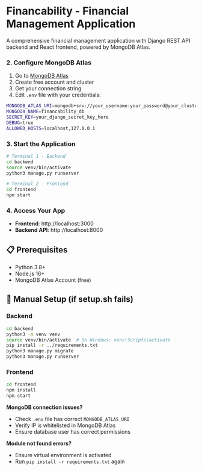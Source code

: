 # Financability - Financial Management Application

A comprehensive financial management application with Django REST API backend and React frontend, powered by MongoDB Atlas.


### 2. Configure MongoDB Atlas
1. Go to [MongoDB Atlas](https://www.mongodb.com/atlas)
2. Create free account and cluster
3. Get your connection string
4. Edit `.env` file with your credentials:
```bash
MONGODB_ATLAS_URI=mongodb+srv://your_username:your_password@your_cluster.mongodb.net/?retryWrites=true&w=majority
MONGODB_NAME=financability_db
SECRET_KEY=your_django_secret_key_here
DEBUG=true
ALLOWED_HOSTS=localhost,127.0.0.1
```

### 3. Start the Application
```bash
# Terminal 1 - Backend
cd backend
source venv/bin/activate
python3 manage.py runserver

# Terminal 2 - Frontend
cd frontend
npm start
```

### 4. Access Your App
- **Frontend**: http://localhost:3000
- **Backend API**: http://localhost:8000

## 📋 Prerequisites

- Python 3.8+
- Node.js 16+
- MongoDB Atlas Account (free)

## 🔧 Manual Setup (if setup.sh fails)

### Backend
```bash
cd backend
python3 -m venv venv
source venv/bin/activate  # On Windows: venv\Scripts\activate
pip install -r ../requirements.txt
python3 manage.py migrate
python3 manage.py runserver
```

### Frontend
```bash
cd frontend
npm install
npm start
```

**MongoDB connection issues?**
- Check `.env` file has correct `MONGODB_ATLAS_URI`
- Verify IP is whitelisted in MongoDB Atlas
- Ensure database user has correct permissions

**Module not found errors?**
- Ensure virtual environment is activated
- Run `pip install -r requirements.txt` again
